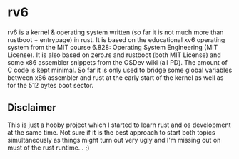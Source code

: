 rv6
===

rv6 is a kernel & operating system written (so far it is not much more than rustboot + entrypage) in rust. It is based on the educational xv6 operating system from the MIT course 6.828: Operating System Engineering (MIT License). It is also based on zero.rs and rustboot (both MIT License) and some x86 assembler snippets from the OSDev wiki (all PD). The amount of C code is kept minimal. So far it is only used to bridge some global variables between x86 assembler and rust at the early start of the kernel as well as for the 512 bytes boot sector.

Disclaimer
----------

This is just a hobby project which I started to learn rust and os development at the same time. Not sure if it is the best approach to start both topics simultaneously as things might turn out very ugly and I'm missing out on must of the rust runtime... ;)